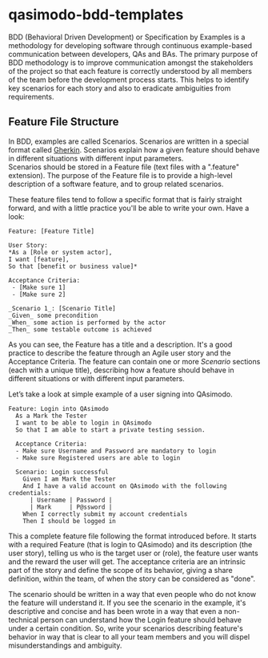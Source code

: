 # qasimodo-bdd-templates

BDD (Behavioral Driven Development) or Specification by Examples is a methodology for developing software through continuous example-based 
communication between developers, QAs and BAs. The primary purpose of BDD methodology is to improve communication amongst the stakeholders 
of the project so that each feature is correctly understood by all members of the team before the development process starts. 
This helps to identify key scenarios for each story and also to eradicate ambiguities from requirements.

## Feature File Structure
In BDD, examples are called Scenarios. Scenarios are written in a special format called [Gherkin](https://automationpanda.com/2017/01/26/bdd-101-the-gherkin-language/). 
Scenarios explain how a given feature should behave in different situations with different input parameters.  
Scenarios should be stored in a Feature file (text files with a ".feature" extension). The purpose of the Feature file is to provide a high-level 
description of a software feature, and to group related scenarios.
      
These feature files tend to follow a specific format that is fairly straight forward, 
and with a little practice you'll be able to write your own. Have a look:

    Feature: [Feature Title]

    User Story:  
    *As a [Role or system actor],  
    I want [feature],  
    So that [benefit or business value]*  
    
    Acceptance Criteria:  
     - [Make sure 1] 
     - [Make sure 2]
    
    _Scenario 1_: [Scenario Title]  
    _Given_ some precondition  
    _When_ some action is performed by the actor  
    _Then_ some testable outcome is achieved

As you can see, the Feature has a title and a description. It's a good practice to describe the feature through an Agile user story and the Acceptance Criteria.
The feature can contain one or more _Scenario_ sections (each with a unique title), describing how a feature should behave in different situations or
with different input parameters. 

Let’s take a look at simple example of a user signing into QAsimodo.

    
    Feature: Login into QAsimodo
      As a Mark the Tester
      I want to be able to login in QAsimodo
      So that I am able to start a private testing session.
    
      Acceptance Criteria:
      - Make sure Username and Password are mandatory to login 
      - Make sure Registered users are able to login
       
      Scenario: Login successful
        Given I am Mark the Tester  
        And I have a valid account on QAsimodo with the following credentials:  
          | Username | Password |
          | Mark     | P@ssword |              
        When I correctly submit my account credentials  
        Then I should be logged in
    
This a complete feature file following the format introduced before. It starts with a required Feature (that is login to QAsimodo) and its description (the user story),
telling us who is the target user or (role), the feature user wants and the reward the user will get. The acceptance criteria are an intrinsic part of the story
and define the scope of its behavior, giving a share definition, within the team, of when the story can be considered as "done".  

The scenario should be written in a way that even people who do not know the feature will understand it. If you see the scenario in the example, it's descriptive and concise 
and has been wrote in a way that even a non-technical person can understand how the Login feature should behave under a certain condition. So, write your
scenarios describing feature's behavior in way that is clear to all your team members and you will dispel misunderstandings and ambiguity.
